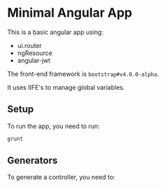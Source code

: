 Minimal Angular App
===================

This is a basic angular app using:

- ui.router
- ngResource
- angular-jwt

The front-end framework is `bootstrap#v4.0.0-alpha`.

It uses IIFE's to manage global variables.

## Setup 

To run the app, you need to run:

```bash
grunt
```

## Generators

To generate a controller, you need to:

```bash

```